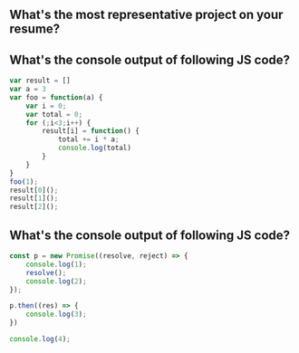 ## What's the most representative project on your resume?

## What's the console output of following JS code?
```js
var result = []
var a = 3
var foo = function(a) {
    var i = 0;
    var total = 0;
    for (;i<3;i++) {
        result[i] = function() {
            total += i * a;
            console.log(total)
        }
    }
}
foo(1);
result[0]();
result[1]();
result[2]();
```

## What's the console output of following JS code?
```js
const p = new Promise((resolve, reject) => {
    console.log(1);
    resolve();
    console.log(2);
});

p.then((res) => {
    console.log(3);
})

console.log(4);
```
